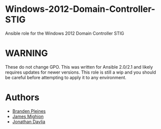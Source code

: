 # Windows-2012-Domain-Controller-STIG
Ansible role for the Windows 2012 Domain Controller STIG

# WARNING
These do not change GPO. This was written for Ansible 2.0/2.1 and likely requires updates for newer versions.
This role is still a wip and you should be careful before attempting to apply it to any environment.

# Authors
- [Branden Pleines](https://github.com/bpleines/)
- [James Mighion](https://github.com/jmighion/)
- [Jonathan Davlia](https://github.com/defionscode/)
